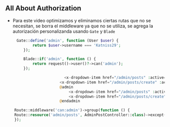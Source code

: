 ## All About Authorization

- Para este video optimizamos y eliminamos ciertas rutas que no se necesitan, se borra el middleware ya que no se utiliza, se agrega la autorización personalizanda usando `Gate`  y `Blade`


```php 
     Gate::define('admin', function (User $user) {
            return $user->username === 'Katniss29';
        });

        Blade::if('admin', function () {
            return request()->user()?->can('admin');
        });
```

```php 
                          <x-dropdown-item href="/admin/posts" :active="request()->is('admin/posts')">Dashboard</x-dropdown-item>
                        <x-dropdown-item href="/admin/posts/create" :active="request()->is('admin/posts/create')">New Post</x-dropdown-item>
                        @admin
                            <x-dropdown-item href="/admin/posts" :active="request()->is('admin/posts')">Dashboard</x-dropdown-item>
                            <x-dropdown-item href="/admin/posts/create" :active="request()->is('admin/posts/create')">New Post</x-dropdown-item>
                        @endadmin
```

```php 
    Route::middleware('can:admin')->group(function () {
    Route::resource('admin/posts', AdminPostController::class)->except('show');
    });
```
